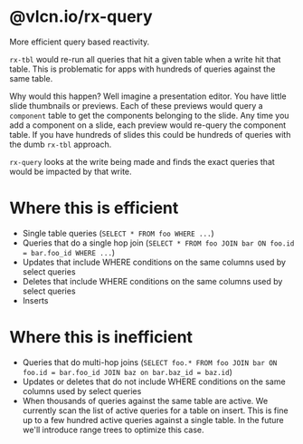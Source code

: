# @vlcn.io/rx-query

More efficient query based reactivity.

`rx-tbl` would re-run all queries that hit a given table when a write hit that table. This is problematic for apps with hundreds of queries against the same table.

Why would this happen? Well imagine a presentation editor. You have little slide thumbnails or previews. Each of these previews would query a `component` table to get the components belonging to the slide. Any time you add a component on a slide, each preview would re-query the component table. If you have hundreds of slides this could be hundreds of queries with the dumb `rx-tbl` approach.

`rx-query` looks at the write being made and finds the exact queries that would be impacted by that write.

# Where this is efficient

- Single table queries (`SELECT * FROM foo WHERE ...`)
- Queries that do a single hop join (`SELECT * FROM foo JOIN bar ON foo.id = bar.foo_id WHERE ...`)
- Updates that include WHERE conditions on the same columns used by select queries
- Deletes that include WHERE conditions on the same columns used by select queries
- Inserts

# Where this is inefficient

- Queries that do multi-hop joins (`SELECT foo.* FROM foo JOIN bar ON foo.id = bar.foo_id JOIN baz on bar.baz_id = baz.id`)
- Updates or deletes that do not include WHERE conditions on the same columns used by select queries
- When thousands of queries against the same table are active. We currently scan the list of active queries for a table on insert. This is fine up to a few hundred active queries against a single table. In the future we'll introduce range trees to optimize this case.
